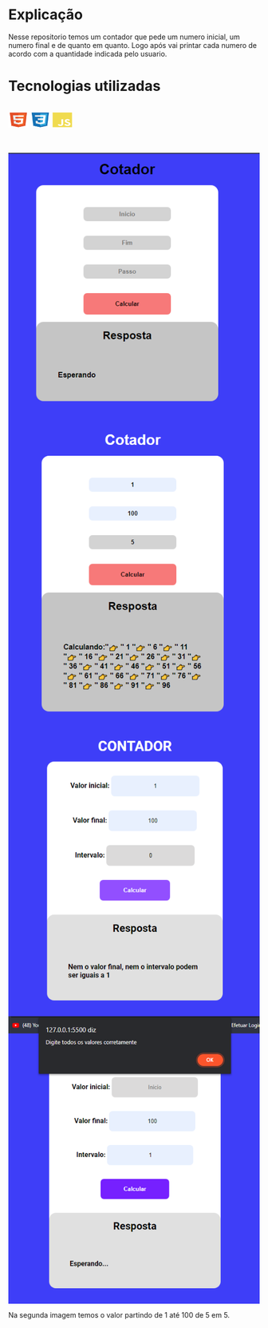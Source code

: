 # Explicação 

Nesse repositorio temos um contador que pede um numero inicial, um numero final e de quanto em quanto. Logo após vai printar cada numero de acordo com a quantidade indicada pelo usuario.

# Tecnologias utilizadas

 <div style="display: inline_block"><br>
  <img align="center" alt="Isra-HTML" height="30" width="40" src="https://raw.githubusercontent.com/devicons/devicon/master/icons/html5/html5-original.svg">
  <img align="center" alt="Isra-CSS" height="30" width="40" src="https://raw.githubusercontent.com/devicons/devicon/master/icons/css3/css3-original.svg">
 <img align="center" alt="Isra-Js" height="30" width="40" src="https://raw.githubusercontent.com/devicons/devicon/master/icons/javascript/javascript-plain.svg">
  </div>
<br>
<br>
<br>
<div display="flex">
  <img align="center" alt="Isra-Js" height="auto" width="auto" src="./source/Exemplo.png">
  <img align="center" alt="Isra-Js" height="auto" width="auto" src="./source/Exemplo2.png">
  <img align="center" alt="Isra-Js" height="auto" width="auto" src="./source/Exemplo3.png">
  <img align="center" alt="Isra-Js" height="auto" width="auto" src="./source/Exemplo4.png">
</div>

Na segunda imagem temos o valor partindo de 1 até 100 de 5 em 5.

